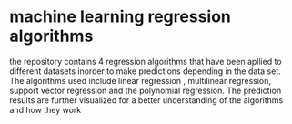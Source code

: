 # machine learning regression algorithms
 the repository contains  4 regression algorithms that have been  apllied to different datasets inorder to make predictions depending in the data set. The algorithms used include linear regression ,  multilinear regression, support vector regression and the polynomial regression.   The prediction results are further visualized for a better understanding of the algorithms and how they work
